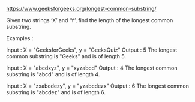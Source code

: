 https://www.geeksforgeeks.org/longest-common-substring/

Given two strings ‘X’ and ‘Y’, find the length of the longest common substring.

Examples :

Input : X = "GeeksforGeeks", y = "GeeksQuiz"
Output : 5 The longest common substring is "Geeks" and is of length 5.

Input : X = "abcdxyz", y = "xyzabcd"
Output : 4 The longest common substring is "abcd" and is of length 4.

Input : X = "zxabcdezy", y = "yzabcdezx"
Output : 6 The longest common substring is "abcdez" and is of length 6.
